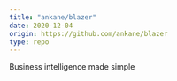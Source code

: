 ```yaml
---
title: "ankane/blazer"
date: 2020-12-04
origin: https://github.com/ankane/blazer
type: repo
---
```


Business intelligence made simple